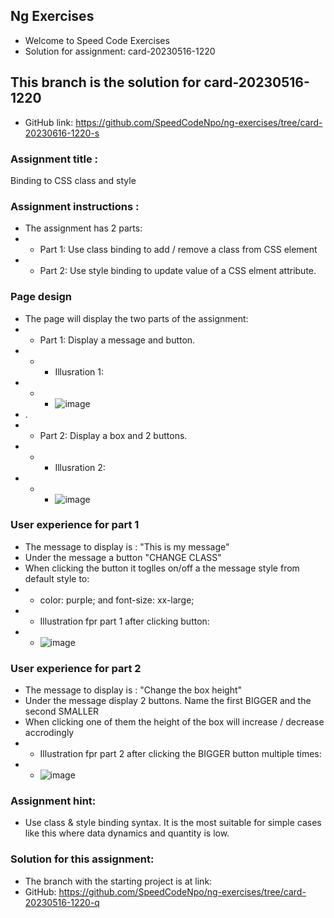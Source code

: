 ## Ng Exercises
- Welcome to Speed Code Exercises
- Solution for assignment: card-20230516-1220

## This branch is the solution for card-20230516-1220
- GitHub link: https://github.com/SpeedCodeNpo/ng-exercises/tree/card-20230616-1220-s

### Assignment title :
Binding to CSS class and style

### Assignment instructions :
- The assignment has 2 parts:
- - Part 1: Use class binding to add / remove a class from CSS element
- - Part 2: Use style binding to update value of a CSS elment attribute.

### Page design
- The page will display the two parts of the assignment:
- - Part 1: Display a message and button.
- - - Illusration 1:
- - - ![image](https://github.com/SpeedCodeNpo/ng-exercises/assets/132397719/8ff71ee5-c2d8-4345-a27f-ed5b5417c378)
- .
- - Part 2: Display a box and 2 buttons.
- - - Illusration 2:
- - - ![image](https://github.com/SpeedCodeNpo/ng-exercises/assets/132397719/a85f4c1e-59df-4c09-b18d-ee1b6d57d240)

### User experience for part 1
- The message to display is : "This is my message"
- Under the message a button "CHANGE CLASS"
- When clicking the button it toglles on/off a the message style from default style to: 
- - color: purple; and font-size: xx-large;
- - Illustration fpr part 1 after clicking button:
- - ![image](https://github.com/SpeedCodeNpo/ng-exercises/assets/132397719/7797b63e-a4cb-4aca-9c55-a97bf4ed2bcd)

### User experience for part 2
- The message to display is : "Change the box height"
- Under the message display 2 buttons. Name the first BIGGER and the second SMALLER
- When clicking one of them the height of the box will increase / decrease accrodingly
- - Illustration fpr part 2 after clicking the BIGGER button multiple times:
- - ![image](https://github.com/SpeedCodeNpo/ng-exercises/assets/132397719/313cd278-ee9b-4384-bc97-c602fc5bea14)

### Assignment hint:
- Use class & style binding syntax. It is the most suitable for simple cases like this where data dynamics and quantity is low.

### Solution for this assignment:
- The branch with the starting project is at link:
- GitHub:  https://github.com/SpeedCodeNpo/ng-exercises/tree/card-20230516-1220-q